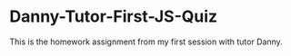 # Danny-Tutor-First-JS-Quiz
This is the homework assignment from my first session with tutor Danny.
